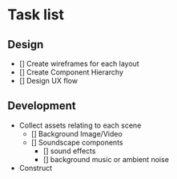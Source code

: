 # Task list

## Design
  - [] Create wireframes for each layout
  - [] Create Component Hierarchy
  - [] Design UX flow

## Development
  - Collect assets relating to each scene
    + [] Background Image/Video
    + [] Soundscape components
      + [] sound effects
      + [] background music or ambient noise
  - Construct
